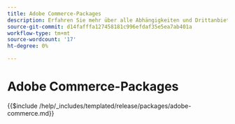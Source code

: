 ```yaml
---
title: Adobe Commerce-Packages
description: Erfahren Sie mehr über alle Abhängigkeiten und Drittanbieterlizenzen, die in Adobe Commerce verwendet werden.
source-git-commit: d14fafffa127458181c996efdaf35e5ea7ab401a
workflow-type: tm+mt
source-wordcount: '17'
ht-degree: 0%

---
```



# Adobe Commerce-Packages

{{$include /help/_includes/templated/release/packages/adobe-commerce.md}}
